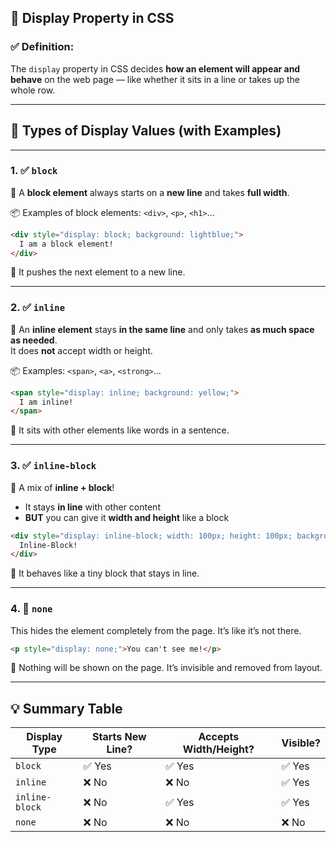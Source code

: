 ## 🔷 **Display Property in CSS**

### ✅ **Definition**:
The `display` property in CSS decides **how an element will appear and behave** on the web page — like whether it sits in a line or takes up the whole row.

---

## 🔹 Types of Display Values (with Examples)

---

### 1. ✅ `block`

🧱 A **block element** always starts on a **new line** and takes **full width**.

📦 Examples of block elements: `<div>`, `<p>`, `<h1>`...  

```html
<div style="display: block; background: lightblue;">
  I am a block element!
</div>
```

👀 It pushes the next element to a new line.

---

### 2. ✅ `inline`

🧵 An **inline element** stays **in the same line** and only takes **as much space as needed**.  
It does **not** accept width or height.

📦 Examples: `<span>`, `<a>`, `<strong>`...

```html
<span style="display: inline; background: yellow;">
  I am inline!
</span>
```

👀 It sits with other elements like words in a sentence.

---

### 3. ✅ `inline-block`

🧲 A mix of **inline + block**!

- It stays **in line** with other content  
- **BUT** you can give it **width and height** like a block

```html
<div style="display: inline-block; width: 100px; height: 100px; background: coral;">
  Inline-Block!
</div>
```

👀 It behaves like a tiny block that stays in line.

---

### 4. 🚫 `none`

This hides the element completely from the page. It’s like it’s not there.

```html
<p style="display: none;">You can't see me!</p>
```

👀 Nothing will be shown on the page. It’s invisible and removed from layout.

---

## 💡 Summary Table

| Display Type   | Starts New Line? | Accepts Width/Height? | Visible? |
|----------------|------------------|------------------------|----------|
| `block`        | ✅ Yes           | ✅ Yes                 | ✅ Yes   |
| `inline`       | ❌ No            | ❌ No                  | ✅ Yes   |
| `inline-block` | ❌ No            | ✅ Yes                 | ✅ Yes   |
| `none`         | ❌ No            | ❌ No                  | ❌ No    |

